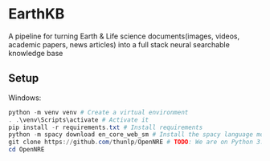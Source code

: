 # EarthKB
A pipeline for turning Earth &amp; Life science documents(images, videos, academic papers, news articles) into a full stack neural searchable knowledge base


## Setup

Windows:
```powershell
python -m venv venv # Create a virtual environment
. .\venv\Scripts\activate # Activate it
pip install -r requirements.txt # Install requirements
python -m spacy download en_core_web_sm # Install the spacy language model you want to use
git clone https://github.com/thunlp/OpenNRE # TODO: We are on Python 3.9 when this repo is on 3.6, had to manually update Torch dependency to 1.7.1
cd OpenNRE
```